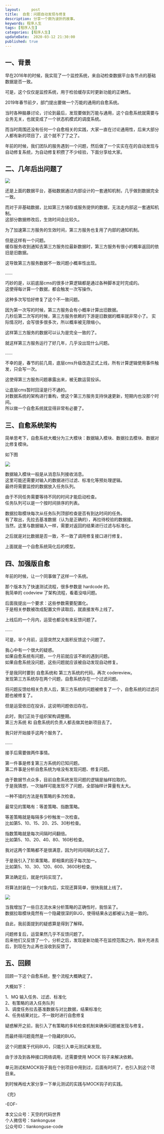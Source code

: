 ```yaml
---   
layout:     post  
title:  自愈：问题自动发现与修复
description: 分享一个颇为波折的故事。  
keywords: 程序人生  
tags: [程序人生]    
categories: [程序人生]  
updateDate:  2020-03-12 21:30:00  
published: true  
---  
```



## 一、背景  


早在2016年的时候，我实现了一个监控系统，来自动检查数据平台各节点的基础数据是否一致。  


可是，这个仅仅是监控系统，用于检验缓存实时更新功能的正确性。  


2019年春节前夕，部门提出要做一个万能的通用的自愈系统。  


当时各种脑暴讨论，讨论到最后，发现要做到万能与通用，这个自愈系统就需要与业务无关，也就变成了一个状态机模式的调度系统。  


而当时周围还没有任何一个自愈相关的实践，大家一直在讨论通用性，后来大部分人都有新的项目了，这个就不了了之了。  


年前的时候，我们团队的服务遇到一个问题，然后做了一个实实在在的自动发现与自动修复系统，为自动修复积攒了不少经验，下面分享给大家。  



## 二、几年后出问题了  


![](https://res2020.tiankonguse.com/images/2020/02/11/001.png)  


还是上面的数据平台，基础数据通过内部设计的一套通知机制，几乎做到数据完全一致。  


而对于非基础数据，比如第三方储存或服务提供的数据，无法走内部这一套通知机制。  
这部分数据修改后，生效时间会比较久。  


为了加速第三方服务的生效时间，第三方服务也复用了内部的通知机制。  


但是这样有一个问题。  
缓存服务收到通知去第三方服务拉最新数据时，第三方服务有很小的概率返回的依旧是旧数据。  


这导致第三方服务数据不一致问题小概率性出现。  


......


巧妙的是，以前底层cms的很多计算逻辑都是通过各种脚本定时完成的。  
这使得每计算一个数据，都会触发一次写操作。  


这种多次写恰好修复了这个不一致问题。  


因为第一次写的时候，第三方服务会有小概率计算出旧数据。  
几秒后第二次写的时候，第三方服务依赖的下游是旧数据的概率就非常小了。
实际情况时，会写很多很多次，所以概率被无限缩小。  


这样第三方服务的数据可以认为是完全一致的了。  



就这样第三方服务运行了好几年，几乎没出现什么问题。  


......


不幸的是，春节的前几周，底层cms升级改造正式上线，所有计算逻辑使用事件触发，只会写一次。  


这使得第三方服务问题暴露出来，被无数运营投诉。  


让底层cms暂时回滚是行不通的。  
对数据系统的架构进行重构，使这个第三方服务支持快速更新，短期内也没那个时间。  
所以做一个自愈系统就显得非常有必要了。  


## 三、自愈系统架构  


简单思考下，自愈系统大概分为三大模块：数据输入模块、数据拉去模块、数据对比修复模块。  


如下图  


![](https://res2020.tiankonguse.com/images/2020/02/11/002.png)  


数据输入模块一般是从消息队列接收消息。  
这里可能还需要对输入的数据进行过滤、标准化等预处理逻辑。  
最终将需要监控的数据放入任务队列。  


由于不同任务需要等待不同的时间才能启动检查。  
任务队列可以是一个按时间排序的列表。  


数据拉取模块每次从任务队列顶部检查是否有到达时间的任务。  
有了取出，先拉去基准数据（认为是正确的），再拉待校验的数据接。  
当然，这里与数据输入一样，需要对返回的结果进行过滤与标准化。  


之后就是对比数据是否一致，不一致了调用修复接口进行修复。  


上面就是一个自愈系统简化后的模型。  


## 四、加强版自愈  


年前的时候，让一个同事做了这样一个系统。  


那个版本为了快速测试流程，很多参数是 hardcode 的。  
我简单的 codeview 了架构流程，看着没啥问题。  


后面我提出一个要求：这些参数需要配置化。  
于是相关参数被改成配置文件读取后，就直接发布上线了。  


上线后的一个月内，运营也都没有来反馈问题了。  


......


可是，半个月前，运营突然又大面积反馈这个问题了。  


我心中有一个很大的疑惑。  
如果自愈系统有问题，一个月前就应该不断的遇到问题。  
如果自愈系统没问题，这些问题就应该被自动发现自动修复。  


于是我同时要到 自愈系统和 第三方系统的代码，再次 codereview。  
发现第三方系统存在两个问题，自愈系统存在一个过滤问题。  


将问题反馈给相关负责人后，第三方系统的问题被修复了一个，自愈系统的过滤问题也被修复了。  


但是运营依旧在投诉，这说明问题依旧存在。  


此时，我们正处于组织架构调整期。  
第三方系统 和 自愈系统的负责人都去做其他新项目去了。  


我只好开始接手这两个服务了。  

......


接手后需要做两件事情。  


第一件事是修复第三方系统的已知问题。  
第二件事是分析自愈系统为啥没有发现问题、修复问题。  


由于数据节点众多，目前自愈系统发现问题的逻辑是抽样拉取的。  
于是我猜想，一次抽样可能发现不了问题，全部抽样计算量有太大。  


一种不错的方法是有策略的多次检查。  


最常见的策略有：等差策略、指数策略。  


等差策略就是每隔多少秒触发一次检查。  
比如第5、10、15、20、25、30秒检查。  


指数策略就是每次间隔时间翻倍。  
比如第5、10、20、40、80、160秒检查。  


我对这两个策略都不是很满意，因为时间间隔的太近了。  


于是我引入了阶乘策略，即相乘的因子每次加一。  
比如第5、10、30、120、600、3600秒检查。  


算法确定后，就是代码实现了。


将算法封装在一个对象内后，实现还算简单，很快我就上线了。  


![](https://res2020.tiankonguse.com/images/2020/02/11/002.png)  


当我增加了一些日志流水来分析策略的正确性时，我惊呆了。  
数据拉取模块竟然有一个隐藏很深的BUG，使得结果永远都被认为是一致的。  


自此，我前面提到的疑惑算是得到了解释。  


问题修复后，运营果然几乎不反馈问题了。  
后来他们又反馈了一个，分析之后，发现是新功能不在监控范围之内，我补充进去后，到现在为止再也没收到反馈了。  



## 五、回顾  


回顾一下这个自愈系统，整个流程大概确定了。  

大概如下：  


1、MQ 输入任务、过滤、标准化  
2、有策略的进入任务队列  
3、调度任务拉去基准数据与对比数据，结果标准化  
4、任务结果对比，不一致时进行自愈修复  


疑惑解开之前，我引入了有策略的多轮检查机制来确保问题被发现与修复。  


而最终得问题竟然是一个隐藏的BUG。  


这个问题属于代码BUG，只能引入单元测试来发现。  


由于涉及到各种接口网络调用，还需要使用 MOCK 钩子来解决依赖。  


单元测试和MOCK钩子我在个别项目中用到过，后面有时间了，也引入到这个项目来。  


到时候再给大家分享一下单元测试的实践与MOCK钩子的实践。  


《完》


-EOF-  



本文公众号：天空的代码世界  
个人微信号：tiankonguse  
公众号ID：tiankonguse-code  
  

